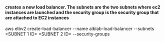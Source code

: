 #### creates a new load balancer. The subnets are the two subnets where ec2 instances are launched and the security group is the security group  that are attached to EC2 instances

aws elbv2 create-load-balancer --name alblab-load-balancer --subnets <SUBNET 1 ID> <SUBNET 2 ID> --security-groups <SECURITY GROUP ID>
